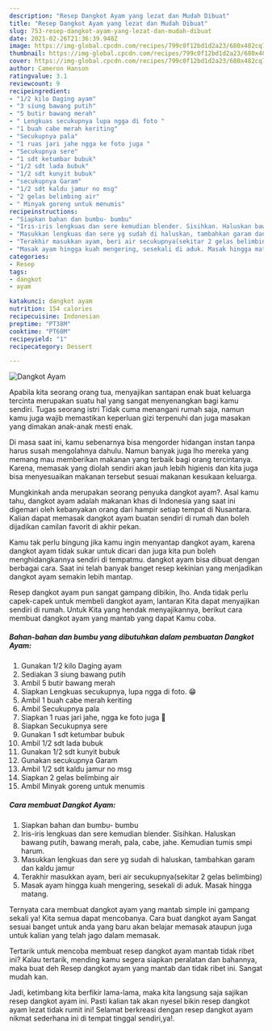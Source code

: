```yaml
---
description: "Resep Dangkot Ayam yang lezat dan Mudah Dibuat"
title: "Resep Dangkot Ayam yang lezat dan Mudah Dibuat"
slug: 753-resep-dangkot-ayam-yang-lezat-dan-mudah-dibuat
date: 2021-02-26T21:36:39.948Z
image: https://img-global.cpcdn.com/recipes/799c0f12bd1d2a23/680x482cq70/dangkot-ayam-foto-resep-utama.jpg
thumbnail: https://img-global.cpcdn.com/recipes/799c0f12bd1d2a23/680x482cq70/dangkot-ayam-foto-resep-utama.jpg
cover: https://img-global.cpcdn.com/recipes/799c0f12bd1d2a23/680x482cq70/dangkot-ayam-foto-resep-utama.jpg
author: Cameron Hanson
ratingvalue: 3.1
reviewcount: 9
recipeingredient:
- "1/2 kilo Daging ayam"
- "3 siung bawang putih"
- "5 butir bawang merah"
- " Lengkuas secukupnya lupa ngga di foto "
- "1 buah cabe merah keriting"
- "Secukupnya pala"
- "1 ruas jari jahe ngga ke foto juga "
- "Secukupnya sere"
- "1 sdt ketumbar bubuk"
- "1/2 sdt lada bubuk"
- "1/2 sdt kunyit bubuk"
- "secukupnya Garam"
- "1/2 sdt kaldu jamur no msg"
- "2 gelas belimbing air"
- " Minyak goreng untuk menumis"
recipeinstructions:
- "Siapkan bahan dan bumbu- bumbu"
- "Iris-iris lengkuas dan sere kemudian blender. Sisihkan. Haluskan bawang putih, bawang merah, pala, cabe, jahe. Kemudian tumis smpi harum."
- "Masukkan lengkuas dan sere yg sudah di haluskan, tambahkan garam dan kaldu jamur"
- "Terakhir masukkan ayam, beri air secukupnya(sekitar 2 gelas belimbing)"
- "Masak ayam hingga kuah mengering, sesekali di aduk. Masak hingga matang."
categories:
- Resep
tags:
- dangkot
- ayam

katakunci: dangkot ayam 
nutrition: 154 calories
recipecuisine: Indonesian
preptime: "PT38M"
cooktime: "PT60M"
recipeyield: "1"
recipecategory: Dessert

---
```



![Dangkot Ayam](https://img-global.cpcdn.com/recipes/799c0f12bd1d2a23/680x482cq70/dangkot-ayam-foto-resep-utama.jpg)

Apabila kita seorang orang tua, menyajikan santapan enak buat keluarga tercinta merupakan suatu hal yang sangat menyenangkan bagi kamu sendiri. Tugas seorang istri Tidak cuma menangani rumah saja, namun kamu juga wajib memastikan keperluan gizi terpenuhi dan juga masakan yang dimakan anak-anak mesti enak.

Di masa  saat ini, kamu sebenarnya bisa mengorder hidangan instan tanpa harus susah mengolahnya dahulu. Namun banyak juga lho mereka yang memang mau memberikan makanan yang terbaik bagi orang tercintanya. Karena, memasak yang diolah sendiri akan jauh lebih higienis dan kita juga bisa menyesuaikan makanan tersebut sesuai makanan kesukaan keluarga. 



Mungkinkah anda merupakan seorang penyuka dangkot ayam?. Asal kamu tahu, dangkot ayam adalah makanan khas di Indonesia yang saat ini digemari oleh kebanyakan orang dari hampir setiap tempat di Nusantara. Kalian dapat memasak dangkot ayam buatan sendiri di rumah dan boleh dijadikan camilan favorit di akhir pekan.

Kamu tak perlu bingung jika kamu ingin menyantap dangkot ayam, karena dangkot ayam tidak sukar untuk dicari dan juga kita pun boleh menghidangkannya sendiri di tempatmu. dangkot ayam bisa dibuat dengan berbagai cara. Saat ini telah banyak banget resep kekinian yang menjadikan dangkot ayam semakin lebih mantap.

Resep dangkot ayam pun sangat gampang dibikin, lho. Anda tidak perlu capek-capek untuk membeli dangkot ayam, lantaran Kita dapat menyajikan sendiri di rumah. Untuk Kita yang hendak menyajikannya, berikut cara membuat dangkot ayam yang mantab yang dapat Kamu coba.

<!--inarticleads1-->

##### Bahan-bahan dan bumbu yang dibutuhkan dalam pembuatan Dangkot Ayam:

1. Gunakan 1/2 kilo Daging ayam
1. Sediakan 3 siung bawang putih
1. Ambil 5 butir bawang merah
1. Siapkan  Lengkuas secukupnya, lupa ngga di foto. 😁
1. Ambil 1 buah cabe merah keriting
1. Ambil Secukupnya pala
1. Siapkan 1 ruas jari jahe, ngga ke foto juga 🙏
1. Siapkan Secukupnya sere
1. Gunakan 1 sdt ketumbar bubuk
1. Ambil 1/2 sdt lada bubuk
1. Gunakan 1/2 sdt kunyit bubuk
1. Gunakan secukupnya Garam
1. Ambil 1/2 sdt kaldu jamur no msg
1. Siapkan 2 gelas belimbing air
1. Ambil  Minyak goreng untuk menumis




<!--inarticleads2-->

##### Cara membuat Dangkot Ayam:

1. Siapkan bahan dan bumbu- bumbu
1. Iris-iris lengkuas dan sere kemudian blender. Sisihkan. Haluskan bawang putih, bawang merah, pala, cabe, jahe. Kemudian tumis smpi harum.
1. Masukkan lengkuas dan sere yg sudah di haluskan, tambahkan garam dan kaldu jamur
1. Terakhir masukkan ayam, beri air secukupnya(sekitar 2 gelas belimbing)
1. Masak ayam hingga kuah mengering, sesekali di aduk. Masak hingga matang.




Ternyata cara membuat dangkot ayam yang mantab simple ini gampang sekali ya! Kita semua dapat mencobanya. Cara buat dangkot ayam Sangat sesuai banget untuk anda yang baru akan belajar memasak ataupun juga untuk kalian yang telah jago dalam memasak.

Tertarik untuk mencoba membuat resep dangkot ayam mantab tidak ribet ini? Kalau tertarik, mending kamu segera siapkan peralatan dan bahannya, maka buat deh Resep dangkot ayam yang mantab dan tidak ribet ini. Sangat mudah kan. 

Jadi, ketimbang kita berfikir lama-lama, maka kita langsung saja sajikan resep dangkot ayam ini. Pasti kalian tak akan nyesel bikin resep dangkot ayam lezat tidak rumit ini! Selamat berkreasi dengan resep dangkot ayam nikmat sederhana ini di tempat tinggal sendiri,ya!.

